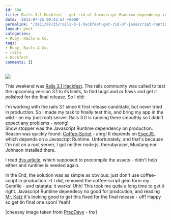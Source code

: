 ```yaml
---
id: 584
title: Rails 3.1 Hackfest - get rid of Javascript Runtime dependency in production
date: '2011-07-25 00:42:54 +0000'
permalink: "/2011/07/25/rails-3-1-hackfest-get-rid-of-javascript-runtime-dependency-in-production/"
layout: post
categories:
- Ruby, Rails & Co.
tags:
- Ruby, Rails & Co.
- rails
- hackfest
comments: []
---
```

![](http://pragdave.pragprog.com/photos/uncategorized/2007/05/20/rails_logo_heart.png)

This weekend was [Rails 3.1 Hackfest](http://weblog.rubyonrails.org/2011/7/14/rails-3-1-hackfest). The rails community was called to test the upcoming version 3.1 to its limits, to find bugs and or flaws and get it polished for the final release. So I did:

I'm working with the rails 3.1 since it first release candidate, but never tried in production. So I made my task to finally test this, and bring my app in the wild - on my (not root) server. Rails 3.0 is running there smoothly so I didn't expect any problems - wrong!  
Show stopper was the Javascript Runtime dependency on production. Reason was quickly found: [Coffee-Script](http://jashkenas.github.com/coffee-script/) - ahrg! It depends on [ExecJS](https://github.com/sstephenson/execjs), which depends on a Javascript Runtime. Unfortunately, and that's because I'm not on a root server, I got neither node.js, therubyraser, Mustang nor Johnson installed there.

I read [this article](https://moocode.com/posts/1-deploying-a-rails-3-1-application-to-production), which supposed to precompile the assets - didn't help either and runtime is needed again.

In the End, the solution was as simple as obvious: just don't use coffee-script in production :-) I did, removed the coffee-script gem form my Gemfile - and tatatata: it works! Uhh! This took me quite a long time to get it right. Javascript Runtime dependecy no good for prodcution, and reading [Mr. Katz](http://yehudakatz.com/2011/06/14/what-the-hell-is-happening-to-rails/) it's looking good to get this fixed for the final release - uff! Happy so get tin final one soon! Yeah!

[cheesey image taken from [PragDave](http://pragdave.pragprog.com/pragdave/2007/05/rails_is_love.html) - thx]